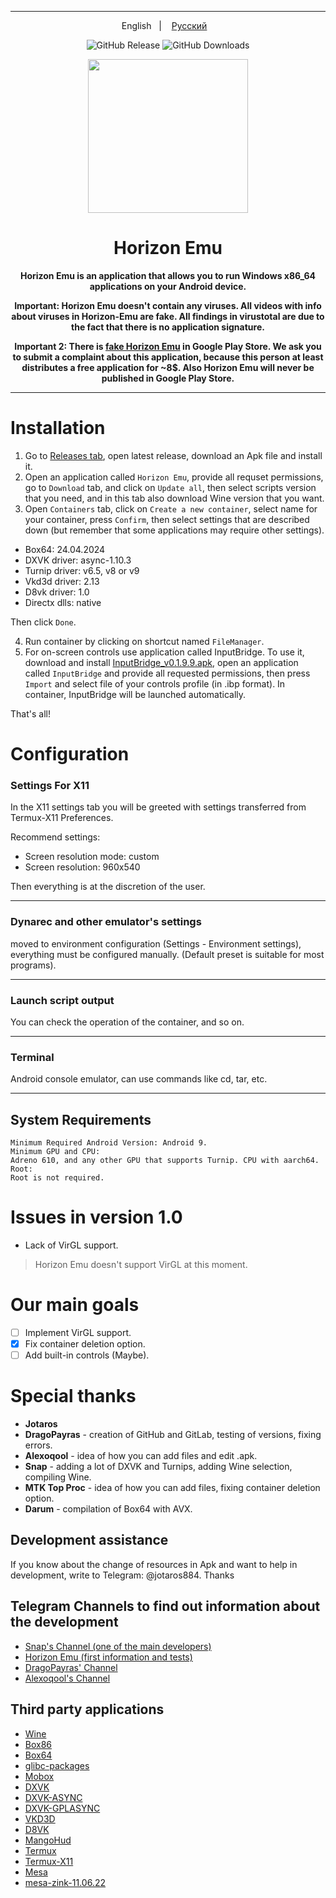 ----

<p align="center">
English
&nbsp;&nbsp;| &nbsp;&nbsp;
<a href="https://github.com/HorizonEmuTeam/Horizon-Emu/blob/main/README-RUS.md">Русский</a>
&nbsp;&nbsp;
</p>

<div align="center">

![GitHub Release](https://img.shields.io/github/v/release/HorizonEmuTeam/Horizon-Emu?label=Latest%20Version)
![GitHub Downloads](https://img.shields.io/github/downloads/HorizonEmuTeam/Horizon-Emu/total?logo=github&label=Total%20Downloads)

<p align="center">
	<img src="ProjectLogo.png" width="256" height="246" />
</p>

  <h1 align="center">Horizon Emu</h1>

  <p align="center">
    <strong>Horizon Emu is an application that allows you to run Windows x86_64 applications on your Android device.</strong>
  </p>

<strong>Important: Horizon Emu doesn't contain any viruses. All videos with info about viruses in Horizon-Emu are fake. All findings in virustotal are due to the fact that there is no application signature.</strong>

<strong>Important 2: There is [fake Horizon Emu](https://play.google.com/store/apps/details?id=com.chahal.horiz) in Google Play Store. We ask you to submit a complaint about this application, because this person at least distributes a free application for ~8$. Also Horizon Emu will never be published in Google Play Store.</strong>

----

</div>

# Installation 

1. Go to [Releases tab](https://github.com/HorizonEmuTeam/Horizon-Emu/releases/), open latest release, download an Apk file and install it.
2. Open an application called `Horizon Emu`, provide all requset permissions, go to `Download` tab, and click on `Update all`, then select scripts version that you need, and in this tab also download Wine version that you want.
3. Open `Containers` tab, click on `Create a new container`, select name for your container, press `Confirm`, then select settings that are described down (but remember that some applications may require other settings).

* Box64: 24.04.2024
* DXVK driver: async-1.10.3
* Turnip driver: v6.5, v8 or v9
* Vkd3d driver: 2.13
* D8vk driver: 1.0
* Directx dlls: native

Then click `Done`.

4. Run container by clicking on shortcut named `FileManager`.
5. For on-screen controls use application called InputBridge. To use it, download and install [InputBridge_v0.1.9.9.apk](https://raw.githubusercontent.com/HorizonEmuTeam/Horizon-Emu/main/InputBridge_v0.1.9.9.apk), open an application called `InputBridge` and provide all requested permissions, then press `Import` and select file of your controls profile (in .ibp format).
In container, InputBridge will be launched automatically.

That's all!

# Configuration
### Settings For X11
In the X11 settings tab you will be greeted with settings transferred from Termux-X11 Preferences.

Recommend settings: 

* Screen resolution mode: custom
* Screen resolution: 960x540

Then everything is at the discretion of the user.

----

### Dynarec and other emulator's settings
moved to environment configuration (Settings - Environment settings), everything must be configured manually. 
(Default preset is suitable for most programs).

----

### Launch script output
You can check the operation of the container, and so on.

----

### Terminal
Android console emulator, can use commands like cd, tar, etc.

----

## System Requirements

```
Minimum Required Android Version: Android 9.
Minimum GPU and CPU:
Adreno 610, and any other GPU that supports Turnip. CPU with aarch64.
Root:
Root is not required.
```

# Issues in version 1.0
* Lack of VirGL support.

>Horizon Emu doesn't support VirGL at this moment.

# Our main goals

- [ ] Implement VirGL support.
- [x] Fix container deletion option.
- [ ] Add built-in controls (Maybe).

# Special thanks 
* <b>Jotaros</b>
* <b>DragoPayras</b> - creation of GitHub and GitLab, testing of versions, fixing errors.
* <b>Alexoqool</b> - idea of ​​how you can add files and edit .apk.
* <b>Snap</b> - adding a lot of DXVK and Turnips, adding Wine selection, compiling Wine.
* <b>MTK Top Proc</b> - idea of how you can add files, fixing container deletion option.
* <b>Darum</b> - compilation of Box64 with AVX.

## Development assistance
If you know about the change of resources in Apk and want to help in development, write to Telegram: @jotaros884. Thanks 

## Telegram Channels to find out information about the development

* [Snap's Channel (one of the main developers)](https://t.me/MoboxWinlatorExagear)
* [Horizon Emu (first information and tests)](https://t.me/HorizonEmuOfficial)
* [DragoPayras' Channel](https://t.me/DragOS_Channel)
* [Alexoqool's Channel](https://t.me/WinlatorRus)

## Third party applications

* [Wine](https://wiki.winehq.org/Licensing)
* [Box86](https://github.com/ptitSeb/box86)
* [Box64](https://github.com/ptitSeb/box64)
* [glibc-packages](https://github.com/termux-pacman/glibc-packages)
* [Mobox](https://github.com/olegos2/mobox)
* [DXVK](https://github.com/doitsujin/dxvk)
* [DXVK-ASYNC](https://github.com/Sporif/dxvk-async)
* [DXVK-GPLASYNC](https://gitlab.com/Ph42oN/dxvk-gplasync)
* [VKD3D](https://github.com/lutris/vkd3d)
* [D8VK](https://github.com/AlpyneDreams/d8vk)
* [MangoHud](https://github.com/flightlessmango/MangoHud)
* [Termux](https://github.com/termux/termux-app)
* [Termux-X11](https://github.com/termux/termux-x11)
* [Mesa](https://docs.mesa3d.org/license.html)
* [mesa-zink-11.06.22](https://github.com/alexvorxx/mesa-zink-11.06.22)
